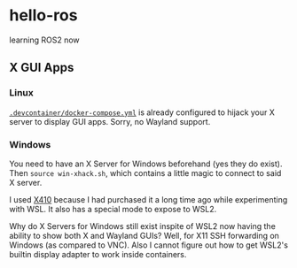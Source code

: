 # hello-ros

learning ROS2 now

## X GUI Apps

### Linux

[`.devcontainer/docker-compose.yml`](.devcontainer/docker-compose.yml) is already configured to hijack your X server to display GUI apps. Sorry, no Wayland support.

### Windows

You need to have an X Server for Windows beforehand (yes they do exist). Then `source win-xhack.sh`, which contains a little magic to connect to said X server.

I used [X410](https://x410.dev/) because I had purchased it a long time ago while experimenting with WSL. It also has a special mode to expose to WSL2. 

Why do X Servers for Windows still exist inspite of WSL2 now having the ability to show both X and Wayland GUIs? Well, for X11 SSH forwarding on Windows (as compared to VNC). Also I cannot figure out how to get WSL2's builtin display adapter to work inside containers.